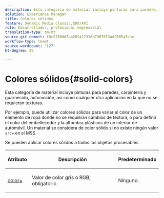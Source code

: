 ```yaml
---
description: Esta categoría de material incluye pinturas para paredes, carpintería y guarnecido, automoción, así como cualquier otra aplicación en la que no se requieran texturas.
solution: Experience Manager
title: Colores sólidos
feature: Dynamic Media Classic,SDK/API
role: Desarrollador, profesional empresarial
translation-type: tm+mt
source-git-commit: f6c97606d7a4209427316d7367013ad9585a5cae
workflow-type: tm+mt
source-wordcount: '127'
ht-degree: 3%

---
```



# Colores sólidos{#solid-colors}

Esta categoría de material incluye pinturas para paredes, carpintería y guarnecido, automoción, así como cualquier otra aplicación en la que no se requieran texturas.

Por ejemplo, puede utilizar colores sólidos para variar el color de un elemento de ropa donde no se requieran cambios de textura, o para definir el color del embellecedor y la alfombra plásticos de un interior de automóvil. Un material se considera de color sólido si no existe ningún valor `src=` en el MSS.

Se pueden aplicar colores sólidos a todos los objetos procesables.

<table id="table_9245240311A44659A74C7A5EDD7D1503"> 
 <thead> 
  <tr> 
   <th colname="col1" class="entry"> <p>Atributo </p> </th> 
   <th colname="col2" class="entry"> <p>Descripción </p> </th> 
   <th colname="col3" class="entry"> <p>Predeterminado </p> </th> 
  </tr> 
 </thead>
 <tbody> 
  <tr> 
   <td colname="col1"> <p> <a href="../../../../../../ir-api/http-protocol/image-rendering-api-ref/c-ir-http-protocol-ref/c-ir-http-protocol-command-reference/r-ir-http-color.md#reference-ea3cba9edfe94dbab86d8f123a9ed0aa" type="reference" format="dita" scope="local"> <span class="codeph"> color=  </span> </a> </p> </td> 
   <td colname="col2"> <p> Valor de color gris o RGB; obligatorio. </p> </td> 
   <td colname="col3"> <p>Ninguno. </p> </td> 
  </tr> 
 </tbody> 
</table>

